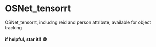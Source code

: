 # OSNet_tensorrt
OSNet_tensorrt, including reid and person attribute, available for object tracking


#### if helpful, star it!! 😄
